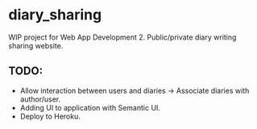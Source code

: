 # diary_sharing
WIP project for Web App Development 2. Public/private diary writing sharing website.

## TODO:
- Allow interaction between users and diaries -> Associate diaries with author/user.
- Adding UI to application with Semantic UI.
- Deploy to Heroku.
